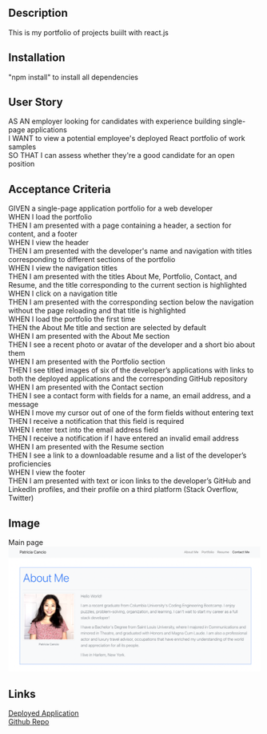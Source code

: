 ## Description

This is my portfolio of projects buiilt with react.js

## Installation

"npm install" to install all dependencies

## User Story

AS AN employer looking for candidates with experience building single-page applications <br>
I WANT to view a potential employee's deployed React portfolio of work samples <br>
SO THAT I can assess whether they're a good candidate for an open position

## Acceptance Criteria

GIVEN a single-page application portfolio for a web developer <br>
WHEN I load the portfolio <br>
THEN I am presented with a page containing a header, a section for content, and a footer <br>
WHEN I view the header <br>
THEN I am presented with the developer's name and navigation with titles corresponding to different sections of the portfolio <br>
WHEN I view the navigation titles<br>
THEN I am presented with the titles About Me, Portfolio, Contact, and Resume, and the title corresponding to the current section is highlighted <br>
WHEN I click on a navigation title <br>
THEN I am presented with the corresponding section below the navigation without the page reloading and that title is highlighted <br>
WHEN I load the portfolio the first time <br>
THEN the About Me title and section are selected by default <br>
WHEN I am presented with the About Me section <br>
THEN I see a recent photo or avatar of the developer and a short bio about them <br>
WHEN I am presented with the Portfolio section <br>
THEN I see titled images of six of the developer’s applications with links to both the deployed applications and the corresponding GitHub repository <br>
WHEN I am presented with the Contact section <br>
THEN I see a contact form with fields for a name, an email address, and a message <br>
WHEN I move my cursor out of one of the form fields without entering text <br>
THEN I receive a notification that this field is required <br>
WHEN I enter text into the email address field <br>
THEN I receive a notification if I have entered an invalid email address <br>
WHEN I am presented with the Resume section <br>
THEN I see a link to a downloadable resume and a list of the developer’s proficiencies <br>
WHEN I view the footer <br>
THEN I am presented with text or icon links to the developer’s GitHub and LinkedIn profiles, and their profile on a third platform (Stack Overflow, Twitter)

## Image

Main page
<img src="src/assets/Screen Shot 2022-03-10 at 18.51.12.png">

## Links

[Deployed Application](https://pcancio.github.io/react-portfolio/)<br>
[Github Repo](https://github.com/pcancio/react-portfolio)
